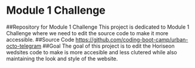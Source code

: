 # Module 1 Challenge
##Repository for Module 1 Challenge
This project is dedicated to Module 1 Challenge where we need to edit the source code to make it more accessible.
##Source Code
https://github.com/coding-boot-camp/urban-octo-telegram
##Goal
The goal of this project is to edit the Horiseon wedsites code to make is more accesible and less clutered while also maintaining the look and style of the website.
